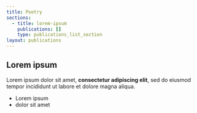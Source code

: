 ```yaml
---
title: Poetry
sections:
  - title: lorem-ipsum
    publications: []
    type: publications_list_section
layout: publications
---
```

## Lorem ipsum

Lorem ipsum dolor sit amet, **consectetur adipiscing elit**, sed do eiusmod tempor incididunt ut labore et dolore magna aliqua.

- Lorem ipsum
- dolor sit amet